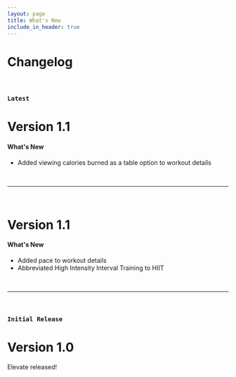 ```yaml
---
layout: page
title: What's New
include_in_header: true
---
```


# Changelog

<br>

### `Latest`
# **Version 1.1**

#### What's New
- Added viewing calories burned as a table option to workout details

<br>

________
<br>

# **Version 1.1**

#### What's New
- Added pace to workout details
- Abbreviated High Intensity Interval Training to HIIT

<br>

________
<br>

### `Initial Release`

# **Version 1.0**

Elevate released!

<br>
